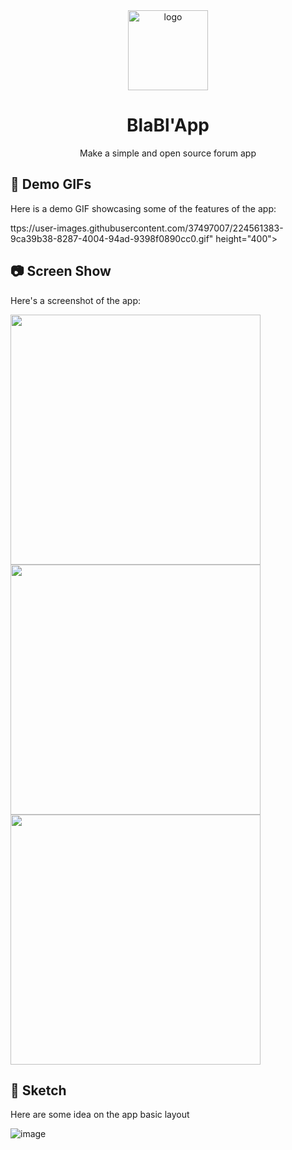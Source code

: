 <div align="center">
<img width="128" alt="logo" src="https://user-images.githubusercontent.com/37497007/225735853-66a816a9-06cb-4299-a57b-cad3b1a07eb7.png">

<h1>BlaBl'App</h1>

<p> Make a simple and open source forum app  </p>
 </div>

## 🎥 Demo GIFs

Here is a demo GIF showcasing some of the features of the app:


ttps://user-images.githubusercontent.com/37497007/224561383-9ca39b38-8287-4004-94ad-9398f0890cc0.gif" height="400">

## 📷 Screen Show

Here's a screenshot of the app:

<img src="https://user-images.githubusercontent.com/37497007/224561438-20f270bc-d4d3-471d-b913-a20ddd2c3c8f.png" height="400"><img src="https://user-images.githubusercontent.com/37497007/224561445-f3ef3da9-833e-4ccc-b7c4-9498e68da12d.png" height="400"><img src="https://user-images.githubusercontent.com/37497007/224561449-bdc5e416-3a87-467c-80ad-01e32193e832.png" height="400">


 
 ## 👷 Sketch
 
 Here are some idea on the app basic layout

![image](https://user-images.githubusercontent.com/37497007/222095962-86a033e7-dac3-4a77-bca3-5a7006c385bc.png)
